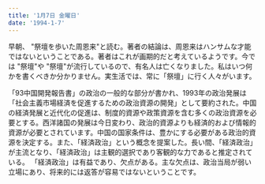 ```yaml
---
title: '1月7日 金曜日'
date: '1994-1-7'
---
```

早朝、 "祭壇を歩いた周恩来"と読む。著者の結論は、周恩来はハンサムな才能ではないということである。著者はこれが画期的だと考えているようです。今では "祭壇"や "祭壇"が流行しているので、有名人は亡くなりました。私はいつ何かを書くべきか分かりません。実生活では、常に「祭壇」に行く人々がいます。

「93中国開発報告書」の政治の一般的な部分が書かれ、1993年の政治発展は「社会主義市場経済を促進するための政治資源の開発」として要約された。中国の経済発展と近代化の促進は、制度的資源や政策資源を含む多くの政治資源を必要とする。西洋諸国の発展は今日変わり、政治的資源よりも経済的および情報的資源が必要とされています。中国の国家条件は、豊かにする必要がある政治的資源を決定する。また、「経済政治」という概念を提案した。長い間、「経済政治」が主流となり、「経済政治」は主観的選択であり客観的な力であると推定されている。 「経済政治」は有益であり、欠点がある。主な欠点は、政治当局が弱い立場にあり、将来的には返答が容易ではないということです。